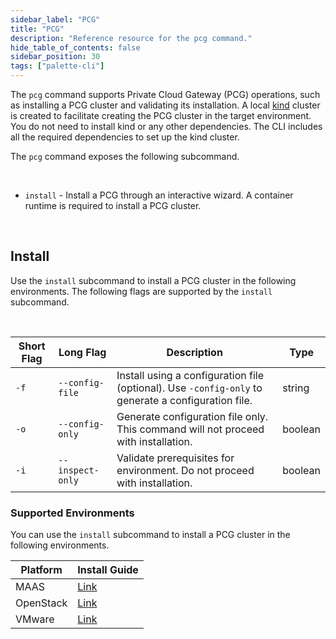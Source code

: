 ```yaml
---
sidebar_label: "PCG"
title: "PCG"
description: "Reference resource for the pcg command."
hide_table_of_contents: false
sidebar_position: 30
tags: ["palette-cli"]
---
```


The `pcg` command supports Private Cloud Gateway (PCG) operations, such as installing a PCG cluster and validating its installation. A local [kind](https://kind.sigs.k8s.io/) cluster is created to facilitate creating the PCG cluster in the target environment. You do not need to install kind or any other dependencies. The CLI includes all the required dependencies to set up the kind cluster.  


The `pcg` command exposes the following subcommand.

  <br />

  * `install` - Install a PCG through an interactive wizard. A container runtime is required to install a PCG cluster.


<br />

## Install

Use the `install` subcommand to install a PCG cluster in the following environments. The following flags are supported by the `install` subcommand.

<br />

  | **Short Flag** | **Long Flag**              | **Description**                                                              | **Type**    |
  |------------|------------------------|--------------------------------------------------------------------------|---------|
  | `-f`       | `--config-file`      |  Install using a configuration file (optional). Use `-config-only` to generate a configuration file.  | string  |
  | `-o`       | `--config-only`      | Generate configuration file only. This command will not proceed with installation.     | boolean    |
  | `-i`       | `--inspect-only`   | Validate prerequisites for environment. Do not proceed with installation. |  boolean      |


### Supported Environments

You can use the `install` subcommand to install a PCG cluster in the following environments.


| **Platform** | **Install Guide** |
|---|---|
| MAAS | [Link](../../clusters/data-center/maas/install-manage-maas-pcg.md#install-pcg) |
| OpenStack | [Link](../../clusters/data-center/openstack.md#installing-private-cloud-gateway---openstack) |
| VMware | [Link](../../clusters/data-center/vmware.md#create-vmware-cloud-gateway) |

